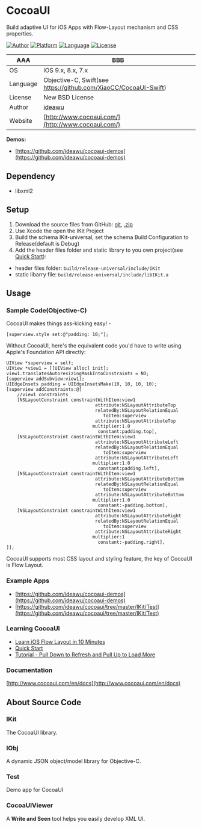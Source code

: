 # CocoaUI

Build adaptive UI for iOS Apps with Flow-Layout mechanism and CSS properties.

[![Author](https://img.shields.io/badge/author-@ideawu-brightgreen.svg?style=flat)](http://www.ideawu.net/) [![Platform](https://img.shields.io/badge/platform-iOS-green.svg?style=flat)](https://github.com/ideawu/cocoaui) [![Language](https://img.shields.io/badge/language-Objective--C,%20Swift-blue.svg)](https://github.com/ideawu/cocoaui) [![License](https://img.shields.io/badge/license-New%20BSD-yellow.svg?style=flat)](LICENSE)

| AAA | BBB |
| ----| --- |
| OS | iOS 9.x, 8.x, 7.x |
| Language | Objective-C, Swift(see https://github.com/XiaoCC/CocoaUI-Swift) |
| License | New BSD License |
| Author | [ideawu](http://www.ideawu.net/) |
| Website | [http://www.cocoaui.com/](http://www.cocoaui.com/) |


__Demos:__
 * [https://github.com/ideawu/cocoaui-demos](https://github.com/ideawu/cocoaui-demos)

## Dependency

 * libxml2
 
## Setup

 1. Download the source files from GitHub: [git](https://github.com/ideawu/cocoaui.git), [.zip](https://github.com/ideawu/cocoaui/archive/dev.zip)
 1. Use Xcode the open the IKit Project
 1. Build the schema IKit-universal, set the schema Build Configuration to Release(default is Debug)
 1. Add the header files folder and static library to you own project(see [Quick Start](http://www.cocoaui.com/en/docs/quickstart)):
   * header files folder: `build/release-universal/include/IKit`
   * static libarry file: `build/release-universal/include/libIKit.a`
 
## Usage

### Sample Code(Objective-C)

CocoaUI makes things ass-kicking easy! -

	[superview.style set:@"padding: 10;"];

Without CocoaUI, here's the equivalent code you'd have to write using Apple's Foundation API directly:

	UIView *superview = self;
	UIView *view1 = [[UIView alloc] init];
	view1.translatesAutoresizingMaskIntoConstraints = NO;
	[superview addSubview:view1];
	UIEdgeInsets padding = UIEdgeInsetsMake(10, 10, 10, 10);
	[superview addConstraints:@[
	    //view1 constraints
	    [NSLayoutConstraint constraintWithItem:view1
	                                 attribute:NSLayoutAttributeTop
	                                 relatedBy:NSLayoutRelationEqual
	                                    toItem:superview
	                                 attribute:NSLayoutAttributeTop
	                                multiplier:1.0
	                                  constant:padding.top],
	    [NSLayoutConstraint constraintWithItem:view1
	                                 attribute:NSLayoutAttributeLeft
	                                 relatedBy:NSLayoutRelationEqual
	                                    toItem:superview
	                                 attribute:NSLayoutAttributeLeft
	                                multiplier:1.0
	                                  constant:padding.left],
	    [NSLayoutConstraint constraintWithItem:view1
	                                 attribute:NSLayoutAttributeBottom
	                                 relatedBy:NSLayoutRelationEqual
	                                    toItem:superview
	                                 attribute:NSLayoutAttributeBottom
	                                multiplier:1.0
	                                  constant:-padding.bottom],
	    [NSLayoutConstraint constraintWithItem:view1
	                                 attribute:NSLayoutAttributeRight
	                                 relatedBy:NSLayoutRelationEqual
	                                    toItem:superview
	                                 attribute:NSLayoutAttributeRight
	                                multiplier:1
	                                  constant:-padding.right],
	]];

CocoaUI supports most CSS layout and styling feature, the key of CocoaUI is Flow Layout.

### Example Apps

 * [https://github.com/ideawu/cocoaui-demos](https://github.com/ideawu/cocoaui-demos)
 * [https://github.com/ideawu/cocoaui/tree/master/IKit/Test](https://github.com/ideawu/cocoaui/tree/master/IKit/Test)

### Learning CocoaUI

 * [Learn iOS Flow Layout in 10 Minutes](http://www.cocoaui.com/en/docs/flowlayout)
 * [Quick Start](http://www.cocoaui.com/en/docs/quickstart)
 * [Tutorial - Pull Down to Refresh and Pull Up to Load More](http://www.cocoaui.com/en/docs/examples/pullToRefresh)

### Documentation

[http://www.cocoaui.com/en/docs](http://www.cocoaui.com/en/docs)


## About Source Code

### IKit

The CocoaUI library.

### IObj

A dynamic JSON object/model library for Objective-C.

### Test

Demo app for CocoaUI

### CocoaUIViewer

A __Write and Seen__ tool helps you easily develop XML UI.

